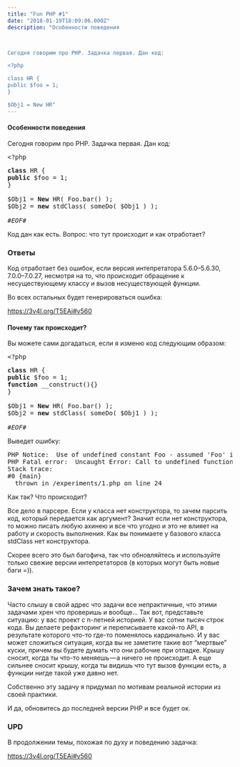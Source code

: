 ```yaml
---
title: "Fun PHP #1"
date: "2018-01-19T18:09:06.000Z"
description: "Особенности поведения



Сегодня говорим про PHP. Задачка первая. Дан код:

<?php

class HR {
public $foo = 1;
}

$Obj1 = New HR"
---
```


<h4>Особенности поведения</h4>

<p>Сегодня говорим про PHP. Задачка первая. Дан код:</p>
<pre>&lt;?php</pre>
<pre><strong>class</strong> HR {<br><strong>public</strong> $foo = 1;<br>}<br><br>$Obj1 = <strong>New</strong> HR( Foo.bar() );<br>$Obj2 = <strong>new</strong> stdClass( someDo( $Obj1 ) );<br><br><em>#EOF#</em></pre>
<p>Код дан как есть. Вопрос: что тут происходит и как отработает?</p>
<h3>Ответы</h3>
<p>Код отработает без ошибок, если версия интепретатора 5.6.0–5.6.30, 7.0.0–7.0.27, несмотря на то, что происходит обращение к несуществующему классу и вызов несуществующей функции.</p>
<p>Во всех остальных будет генерироваться ошибка:</p>
<p><a href="https://3v4l.org/T5EAi#v560">https://3v4l.org/T5EAi#v560</a></p>
<h4>Почему так происходит?</h4>
<p>Вы можете сами догадаться, если я изменю код следующим образом:</p>
<pre>&lt;?php</pre>
<pre><strong>class</strong> HR {<br><strong>public</strong> $foo = 1;<br><strong>function</strong> __construct(){}<br>}<br><br>$Obj1 = <strong>New</strong> HR( Foo.bar() );<br>$Obj2 = <strong>new</strong> stdClass( someDo( $Obj1 ) );<br><br><em>#EOF#</em></pre>
<p>Выведет ошибку:</p>
<pre>PHP Notice:  Use of undefined constant Foo - assumed 'Foo' in /experiments/1.php on line 24<br>PHP Fatal error:  Uncaught Error: Call to undefined function bar() in /experiments/1.php:24<br>Stack trace:<br>#0 {main}<br>  thrown in /experiments/1.php on line 24</pre>
<p>Как так? Что происходит?</p>
<p>Все дело в парсере. Если у класса нет конструктора, то зачем парсить код, который передается как аргумент? Значит если нет конструктора, то можно писать любую ахинею и все что угодно и это не влияет на работу и скорость выполнения. Как вы понимаете у базового класса stdClass нет конструктора.</p>
<p>Скорее всего это был багофича, так что обновляйтесь и используйте только свежие версии интепретаторов (в которых могут быть новые баги =)).</p>
<h3>Зачем знать такое?</h3>
<p>Часто слышу в свой адрес что задачи все непрактичные, что этими задачами хрен что проверишь и вообще… Так вот, представьте ситуацию: у вас проект с n-летней историей. У вас сотни тысяч строк кода. Вы делаете рефакторинг и переписываете какой-то API, в результате которого что-то где-то поменялось кардинально. И у вас может сложиться ситуация, когда вы не заметите такие вот “мертвые” куски, причем вы будете думать что они рабочие при отладке. Крышу сносит, когда ты что-то меняешь — а ничего не происходит. А еще сильнее сносит крышу, когда ты видишь что тут вызов функции есть, а функции нигде такой уже давно нет.</p>
<p>Собственно эту задачу я придумал по мотивам реальной истории из своей практики.</p>
<p>И да, обновитесь до последней версии PHP и все будет ок.</p>
<h3>UPD</h3>
<p>В продолжении темы, похожая по духу и поведению задачка:</p>
<p><a href="https://3v4l.org/T5EAi#v560">https://3v4l.org/T5EAi#v560</a></p>


